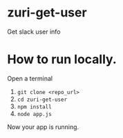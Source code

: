 # zuri-get-user
Get slack user info

# How to run locally.
Open a terminal 
1. `git clone <repo_url>`
2. `cd zuri-get-user`
3. `npm install`
4. `node app.js`

Now your app is running.

